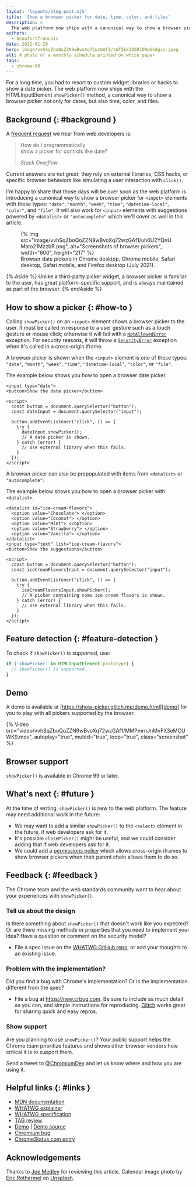 ```yaml
---
layout: 'layouts/blog-post.njk'
title: 'Show a browser picker for date, time, color, and files'
description: >
  The web platform now ships with a canonical way to show a browser picker.
authors:
  - beaufortfrancois
date: 2022-01-28
hero: image/vvhSqZboQoZZN9wBvoXq72wzGAf1/zWT5kk3Q5RlDNqGkdgis.jpeg
alt: A photo of a monthly schedule printed on white paper
tags:
  - chrome-99
---
```


For a long time, you had to resort to custom widget libraries or hacks to show a
date picker. The web platform now ships with the HTMLInputElement `showPicker()` method,
a canonical way to show a browser picker not only for dates, but also time,
color, and files.

## Background {: #background }

A [frequent request] we hear from web developers is:

<blockquote>
  <p>
    How do I programmatically<br/>
    show a picker for controls like date?
  </p>
  <cite>
    Stack Overflow
  </cite>
</blockquote>

Current answers are not great; they rely on external libraries, CSS hacks, or
specific browser behaviors like simulating a user interaction with `click()`.

I'm happy to share that those days will be over soon as the web platform is
introducing a canonical way to show a browser picker for `<input>` elements with
these types: `"date"`, `"month"`, `"week"`, `"time"`, `"datetime-local"`,
`"color"`, and `"file"`. It will also work for `<input>` elements with
suggestions powered by `<datalist>` or `"autocomplete"` which we'll cover as
well in this article.

<figure class="w-figure">
{% Img src="image/vvhSqZboQoZZN9wBvoXq72wzGAf1/uh0U2YQnUMato21MzzbR.png", alt="Screenshots of browser pickers", width="800", height="217" %}
  <figcaption class="w-figcaption">Browser date pickers in Chrome desktop, Chrome mobile, Safari desktop, Safari mobile, and Firefox desktop (July 2021).</figcaption>
</figure>

{% Aside %}
Unlike a third-party picker widget, a browser picker is familiar to the user,
has great platform-specific support, and is always maintained as part of the
browser.
{% endAside %}

## How to show a picker {: #how-to }

Calling `showPicker()` on an `<input>` element shows a browser picker to the
user. It must be called in response to a user gesture such as a touch gesture or
mouse click; otherwise it will fail with a [`NotAllowedError`][error] exception.
For security reasons, it will throw a [`SecurityError`][error] exception when
it's called in a cross-origin iframe.

A browser picker is shown when the `<input>` element is one of these types:
`"date"`, `"month"`, `"week"`, `"time"`, `"datetime-local"`, `"color"`, or
`"file"`.

The example below shows you how to open a browser date picker.

```html/9
<input type="date">
<button>Show the date picker</button>

<script>
  const button = document.querySelector("button");
  const dateInput = document.querySelector("input");

  button.addEventListener("click", () => {
    try {
      dateInput.showPicker();
      // A date picker is shown.
    } catch (error) {
      // Use external library when this fails.
    }
  });
</script>
```

A browser picker can also be prepopulated with items from `<datalist>` or
`"autocomplete"`.

The example below shows you how to open a browser picker with `<datalist>`.

```html/16
<datalist id="ice-cream-flavors">
  <option value="Chocolate"> </option>
  <option value="Coconut"> </option>
  <option value="Mint"> </option>
  <option value="Strawberry"> </option>
  <option value="Vanilla"> </option>
</datalist>
<input type="text" list="ice-cream-flavors">
<button>Show the suggestions</button>

<script>
  const button = document.querySelector("button");
  const iceCreamFlavorsInput = document.querySelector("input");

  button.addEventListener("click", () => {
    try {
      iceCreamFlavorsInput.showPicker();
      // A picker containing some ice cream flavors is shown.
    } catch (error) {
      // Use external library when this fails.
    }
  });
</script>
```

## Feature detection {: #feature-detection }

To check if `showPicker()` is supported, use:

```js
if ('showPicker' in HTMLInputElement.prototype) {
  // showPicker() is supported.
}
```

## Demo

A demo is available at [https://show-picker.glitch.me/demo.html][demo] for you
to play with all pickers supported by the browser. 

{% Video src="video/vvhSqZboQoZZN9wBvoXq72wzGAf1/MMPmrnJnMvFX3eMCUWK9.mov",
autoplay="true", muted="true", loop="true", class="screenshot" %}

## Browser support

`showPicker()` is available in Chrome&nbsp;99 or later.

## What's next {: #future }

At the time of writing, `showPicker()` is new to the web platform. The feature
may need additional work in the future:

- We may want to add a similar `showPicker()` to the `<select>` element in the
  future, if web developers ask for it.
- It's possible `closePicker()` might be useful, and we could consider adding
  that if web developers ask for it.
- We could add a [permissions policy] which allows cross-origin iframes to show
  browser pickers when their parent chain allows them to do so.

## Feedback {: #feedback }

The Chrome team and the web standards community want to hear about your
experiences with `showPicker()`.

### Tell us about the design

Is there something about `showPicker()` that doesn't work like you expected? Or
are there missing methods or properties that you need to implement your idea?
Have a question or comment on the security model?

- File a spec issue on the [WHATWG GitHub repo][issues], or add your thoughts to
  an existing issue.

### Problem with the implementation?

Did you find a bug with Chrome's implementation? Or is the implementation
different from the spec?

- File a bug at <https://new.crbug.com>. Be sure to include as much detail as
  you can, and simple instructions for reproducing. [Glitch](https://glitch.com)
  works great for sharing quick and easy repros.

### Show support

Are you planning to use `showPicker()`? Your public support helps the Chrome
team prioritize features and shows other browser vendors how critical it is to
support them.

Send a tweet to [@ChromiumDev] and let us know where and how you are using it.

## Helpful links {: #links }

- [MDN documentation][mdn]
- [WHATWG explainer][explainer]
- [WHATWG specification][spec]
- [TAG review][tag]
- [Demo][demo] | [Demo source][demo-source]
- [Chromium bug][cr-bug]
- [ChromeStatus.com entry][cr-status]

## Acknowledgements

Thanks to [Joe Medley] for reviewing this article.
Calendar image photo by [Eric Rothermel] on [Unsplash].

[frequent request]: https://www.google.com/search?q=programmatically+open+date+picker+site%3Astackoverflow.com
[error]: https://developer.mozilla.org/en-US/docs/Web/API/DOMException
[demo]: https://show-picker.glitch.me/demo.html
[issues]: https://github.com/whatwg/html/issues
[permissions policy]: https://w3c.github.io/webappsec-permissions-policy/
[@chromiumdev]: https://twitter.com/ChromiumDev
[mdn]: https://developer.mozilla.org/docs/Web/API/HTMLInputElement/showPicker
[explainer]: https://github.com/whatwg/html/pull/7319
[spec]: https://html.spec.whatwg.org/multipage/input.html#dom-input-showpicker
[tag]: https://github.com/w3ctag/design-reviews/issues/688
[demo-source]: https://glitch.com/edit/#!/show-picker?path=demo.html
[cr-bug]: https://bugs.chromium.org/p/chromium/issues/detail?id=939561
[cr-status]: https://www.chromestatus.com/feature/5692248021794816
[joe medley]: https://github.com/jpmedley 
[eric rothermel]: https://unsplash.com/@erothermel
[unsplash]: https://unsplash.com/photos/FoKO4DpXamQ
